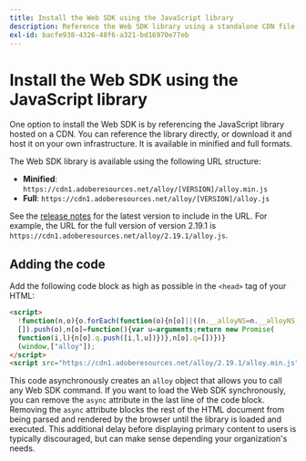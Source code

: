 ```yaml
---
title: Install the Web SDK using the JavaScript library
description: Reference the Web SDK library using a standalone CDN file.
exl-id: bacfe938-4326-48f6-a321-bd16970e77eb
---
```

# Install the Web SDK using the JavaScript library

One option to install the Web SDK is by referencing the JavaScript library hosted on a CDN. You can reference the library directly, or download it and host it on your own infrastructure. It is available in minified and full formats.

The Web SDK library is available using the following URL structure:

* **Minified**: `https://cdn1.adoberesources.net/alloy/[VERSION]/alloy.min.js`
* **Full**: `https://cdn1.adoberesources.net/alloy/[VERSION]/alloy.js`

See the [release notes](../release-notes.md) for the latest version to include in the URL. For example, the URL for the full version of version 2.19.1 is `https://cdn1.adoberesources.net/alloy/2.19.1/alloy.js`.

## Adding the code

Add the following code block as high as possible in the `<head>` tag of your HTML:

```html
<script>
  !function(n,o){o.forEach(function(o){n[o]||((n.__alloyNS=n.__alloyNS||
  []).push(o),n[o]=function(){var u=arguments;return new Promise(
  function(i,l){n[o].q.push([i,l,u])})},n[o].q=[])})}
  (window,["alloy"]);
</script>
<script src="https://cdn1.adoberesources.net/alloy/2.19.1/alloy.min.js" async></script>
```

This code asynchronously creates an `alloy` object that allows you to call any Web SDK command. If you want to load the Web SDK synchronously, you can remove the `async` attribute in the last line of the code block. Removing the `async` attribute blocks the rest of the HTML document from being parsed and rendered by the browser until the library is loaded and executed. This additional delay before displaying primary content to users is typically discouraged, but can make sense depending your organization's needs.
